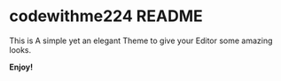 # codewithme224 README


This is A simple yet an elegant Theme to give your Editor some amazing looks.

**Enjoy!**
